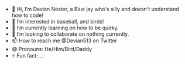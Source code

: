 - 👋 Hi, I’m Devian Nester, a Blue jay who's silly and doesn't understand how to code!
- 👀 I’m interested in baseball, and birds!
- 🌱 I’m currently learning on how to be quirky.
- 💞️ I’m looking to collaborate on nothing currently.
- 📫 How to reach me @Devian513 on Twitter
- 😄 Pronouns: He/Him/Bird/Daddy
- ⚡ Fun fact: ...

<!---
DevianNester/DevianNester is a ✨ special ✨ repository because its `README.md` (this file) appears on your GitHub profile.
You can click the Preview link to take a look at your changes.
--->
